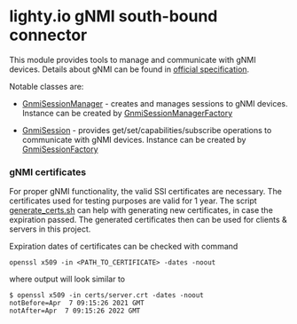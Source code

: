 # lighty.io gNMI south-bound connector

This module provides tools to manage and communicate with gNMI devices.
Details about gNMI can be found in [official specification](https://github.com/openconfig/reference/blob/master/rpc/gnmi/gnmi-specification.md).

Notable classes are:
* [GnmiSessionManager](src/main/java/io/lighty/modules/gnmi/connector/session/api/SessionManager.java) - creates and manages
  sessions to gNMI devices. Instance can be created by
  [GnmiSessionManagerFactory](src/main/java/io/lighty/modules/gnmi/connector/session/SessionManagerFactory.java)

* [GnmiSession](src/main/java/io/lighty/modules/gnmi/connector/gnmi/session/api/GnmiSession.java) - provides
  get/set/capabilities/subscribe operations to communicate with gNMI devices.
  Instance can be created by
  [GnmiSessionFactory](src/main/java/io/lighty/modules/gnmi/connector/gnmi/session/impl/GnmiSessionFactory.java)

### gNMI certificates
For proper gNMI functionality, the valid SSl certificates are necessary. The certificates used for testing purposes are
valid for 1 year. The script [generate_certs.sh](src/main/scripts/generate_certs.sh)
can help with generating new certificates, in case the expiration passed.
The generated certificates then can be used for clients & servers in this project.

Expiration dates of certificates can be checked with command
```
openssl x509 -in <PATH_TO_CERTIFICATE> -dates -noout
```
where output will look similar to
```
$ openssl x509 -in certs/server.crt -dates -noout
notBefore=Apr  7 09:15:26 2021 GMT
notAfter=Apr  7 09:15:26 2022 GMT
```
